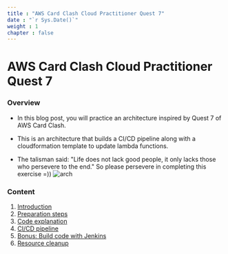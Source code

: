 ```yaml
---
title : "AWS Card Clash Cloud Practitioner Quest 7"
date : "`r Sys.Date()`" 
weight : 1 
chapter : false
---
```

# AWS Card Clash Cloud Practitioner Quest 7

### Overview
* In this blog post, you will practice an architecture inspired by Quest 7 of AWS Card Clash.
* This is an architecture that builds a CI/CD pipeline along with a cloudformation template to update lambda functions.

* The talisman said: "Life does not lack good people, it only lacks those who persevere to the end." So please persevere in completing this exercise =))
![arch](/workshop-aws-card-clash-7/images/arc.png) 
### Content

 1. [Introduction](1-Introduce/)
 2. [Preparation steps](2-Prerequiste/)
 3. [Code explanation](3-code/)
 4. [CI/CD pipeline](4-cicd/)
 5. [Bonus: Build code with Jenkins](5-jenkins/)
 6. [Resource cleanup](6-cleanup/)